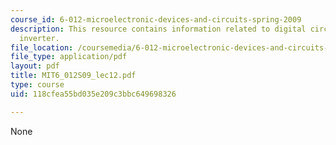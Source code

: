 ```yaml
---
course_id: 6-012-microelectronic-devices-and-circuits-spring-2009
description: This resource contains information related to digital circuits and complementary
  inverter.
file_location: /coursemedia/6-012-microelectronic-devices-and-circuits-spring-2009/118cfea55bd035e209c3bbc649698326_MIT6_012S09_lec12.pdf
file_type: application/pdf
layout: pdf
title: MIT6_012S09_lec12.pdf
type: course
uid: 118cfea55bd035e209c3bbc649698326

---
```

None